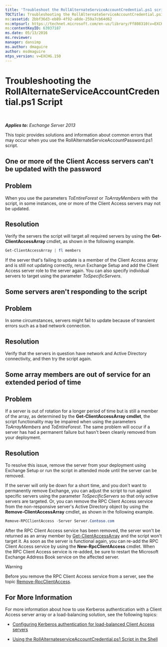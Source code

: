 ```yaml
---
title: 'Troubleshoot the RollAlternateServiceAccountCredential.ps1 script'
TOCTitle: Troubleshooting the RollAlternateServiceAccountCredential.ps1 Script
ms:assetid: 2bbf36d3-eb89-4f92-a8de-259a7cb64d62
ms:mtpsurl: https://technet.microsoft.com/en-us/library/Ff808310(v=EXCHG.150)
ms:contentKeyID: 63937187
ms.date: 05/13/2016
ms.reviewer: 
manager: dansimp
ms.author: dmaguire
author: msdmaguire
mtps_version: v=EXCHG.150
---
```


# Troubleshooting the RollAlternateServiceAccountCredential.ps1 Script

 

_**Applies to:** Exchange Server 2013_


This topic provides solutions and information about common errors that may occur when you use the RollAlternateServiceAccountPassword.ps1 script.

## One or more of the Client Access servers can't be updated with the password

## Problem

When you use the parameters *ToEntireForest* or *ToArrayMembers* with the script, in some instances, one or more of the Client Access servers may not be updated.

## Resolution

Verify the servers the script will target all required servers by using the **Get-ClientAccessArray** cmdlet, as shown in the following example.

```powershell
Get-ClientAccessArray | fl members
```

If the server that's failing to update is a member of the Client Access array and is still not updating correctly, rerun Exchange Setup and add the Client Access server role to the server again. You can also specify individual servers to target using the parameter *ToSpecificServers*.

## Some servers aren't responding to the script

## Problem

In some circumstances, servers might fail to update because of transient errors such as a bad network connection.

## Resolution

Verify that the servers in question have network and Active Directory connectivity, and then try the script again.

## Some array members are out of service for an extended period of time

## Problem

If a server is out of rotation for a longer period of time but is still a member of the array, as determined by the **Get-ClientAccessArray cmdlet**, the script functionality may be impaired when using the parameters *ToArrayMembers* and *ToEntireForest*. The same problem will occur if a server has had a permanent failure but hasn't been cleanly removed from your deployment.

## Resolution

To resolve this issue, remove the server from your deployment using Exchange Setup or run the script in attended mode until the server can be removed.

If the server will only be down for a short time, and you don't want to permanently remove Exchange, you can adjust the script to run against specific servers using the parameter *ToSpecificServers* so that only active servers are targeted. Or, you can remove the RPC Client Access service from the non-responsive server's Active Directory object by using the **Remove-ClientAccessArray** cmdlet, as shown in the following example.

```powershell
Remove-RPCClientAccess -Server Server.Contoso.com
```

After the RPC Client Access service has been removed, the server won't be returned as an array member by [Get-ClientAccessArray](https://technet.microsoft.com/en-us/library/dd297976\(v=exchg.150\)) and the script won't target it. As soon as the server is functional again, you can re-add the RPC Client Access service by using the **New-RpcClientAccess** cmdlet. When the RPC Client Access service is re-added, be sure to restart the Microsoft Exchange Address Book service on the affected server.


> [!WARNING]
> Before you remove the RPC Client Access service from a server, see the topic <A href="https://technet.microsoft.com/en-us/library/dd298151(v=exchg.150)">Remove-RpcClientAccess</A>.



## For More Information

For more information about how to use Kerberos authentication with a Client Access server array or a load-balancing solution, see the following topics:

  - [Configuring Kerberos authentication for load-balanced Client Access servers](configuring-kerberos-authentication-for-load-balanced-client-access-servers-exchange-2013-help.md)

  - [Using the RollAlternateserviceAccountCredential.ps1 Script in the Shell](using-the-rollalternateserviceaccountcredential-ps1-script-in-the-shell-exchange-2013-help.md)

